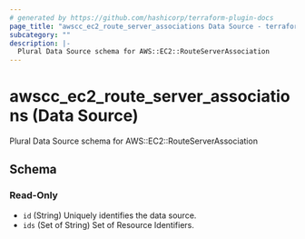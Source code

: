 ```yaml
---
# generated by https://github.com/hashicorp/terraform-plugin-docs
page_title: "awscc_ec2_route_server_associations Data Source - terraform-provider-awscc"
subcategory: ""
description: |-
  Plural Data Source schema for AWS::EC2::RouteServerAssociation
---
```


# awscc_ec2_route_server_associations (Data Source)

Plural Data Source schema for AWS::EC2::RouteServerAssociation



<!-- schema generated by tfplugindocs -->
## Schema

### Read-Only

- `id` (String) Uniquely identifies the data source.
- `ids` (Set of String) Set of Resource Identifiers.
